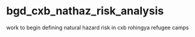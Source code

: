 # bgd_cxb_nathaz_risk_analysis
work to begin defining natural hazard risk in cxb rohingya refugee camps
